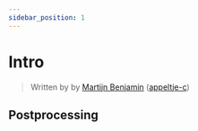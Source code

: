 ```yaml
---
sidebar_position: 1
---
```


# Intro

> Written by
> by [Martijn Benjamin](https://www.linkedin.com/in/martijn-benjamin/) ([appeltje-c](https://github.com/appeltje-c))
>

## Postprocessing
